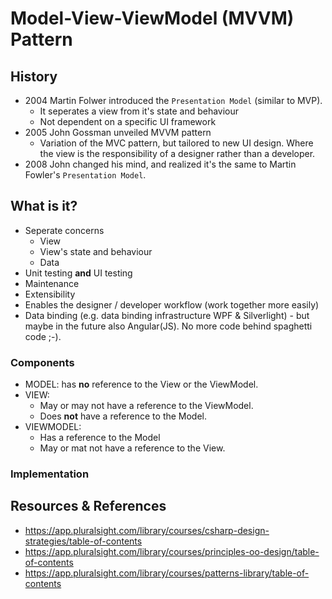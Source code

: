 # Model-View-ViewModel (MVVM) Pattern

## History
- 2004 Martin Folwer introduced the `Presentation Model` (similar to MVP). 
  - It seperates a view from it's state and behaviour
  - Not dependent on a specific UI framework  
- 2005 John Gossman unveiled MVVM pattern
  - Variation of the MVC pattern, but tailored to new UI design. Where the view is the responsibility of a designer rather than a developer.
- 2008 John changed his mind, and realized it's the same to Martin Fowler's `Presentation Model`.

## What is it?
- Seperate concerns
  - View
  - View's state and behaviour
  - Data
- Unit testing **and** UI testing
- Maintenance
- Extensibility
- Enables the designer / developer workflow (work together more easily)
- Data binding (e.g. data binding infrastructure WPF & Silverlight) - but maybe in the future also Angular(JS). No more code behind spaghetti code ;-).

### Components
- MODEL: has **no** reference to the View or the ViewModel.
- VIEW: 
  - May or may not have a reference to the ViewModel.
  - Does **not** have a reference to the Model.
- VIEWMODEL:
  - Has a reference to the Model
  - May or mat not have a reference to the View.

### Implementation

## Resources & References
- https://app.pluralsight.com/library/courses/csharp-design-strategies/table-of-contents
- https://app.pluralsight.com/library/courses/principles-oo-design/table-of-contents
- https://app.pluralsight.com/library/courses/patterns-library/table-of-contents